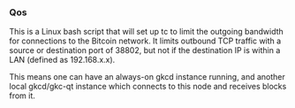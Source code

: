 ### Qos ###

This is a Linux bash script that will set up tc to limit the outgoing bandwidth for connections to the Bitcoin network. It limits outbound TCP traffic with a source or destination port of 38802, but not if the destination IP is within a LAN (defined as 192.168.x.x).

This means one can have an always-on gkcd instance running, and another local gkcd/gkc-qt instance which connects to this node and receives blocks from it.
